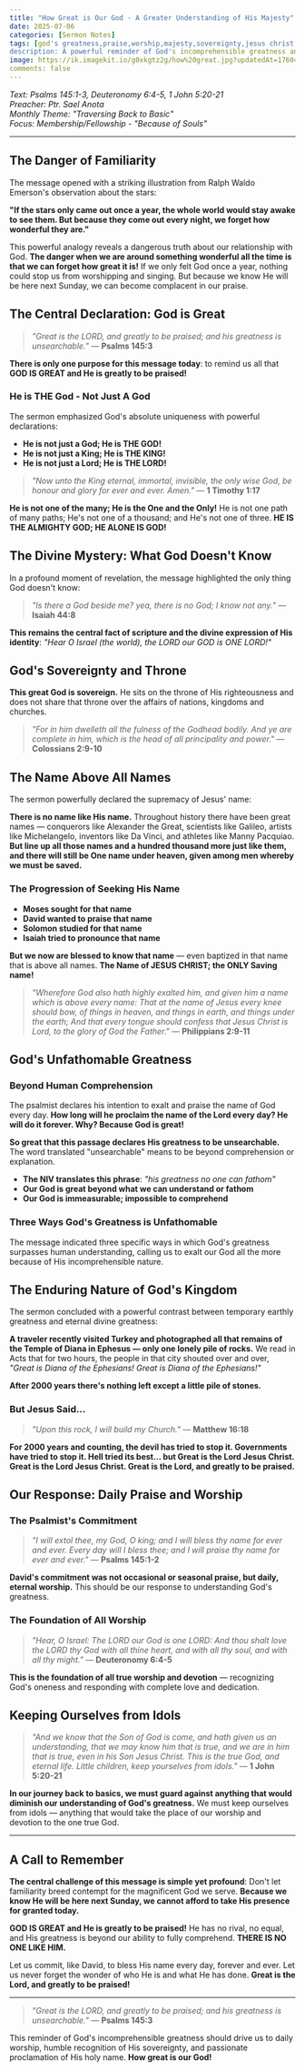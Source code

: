 ```yaml
---
title: "How Great is Our God - A Greater Understanding of His Majesty"
date: 2025-07-06
categories: [Sermon Notes]
tags: [god's greatness,praise,worship,majesty,sovereignty,jesus christ,divine nature,back to basics,biblical truth]
description: A powerful reminder of God's incomprehensible greatness and our call to daily praise His holy name, emphasizing His uniqueness and sovereignty over all creation.
image: https://ik.imagekit.io/g0xkgtz2g/how%20great.jpg?updatedAt=1760451699423
comments: false
---
```


_Text: Psalms 145:1-3, Deuteronomy 6:4-5, 1 John 5:20-21_<br>
_Preacher: Ptr. Sael Anota_<br>
_Monthly Theme: "Traversing Back to Basic"_  
_Focus: Membership/Fellowship - "Because of Souls"_ 

---

## The Danger of Familiarity

The message opened with a striking illustration from Ralph Waldo Emerson's observation about the stars:

**"If the stars only came out once a year, the whole world would stay awake to see them. But because they come out every night, we forget how wonderful they are."**

This powerful analogy reveals a dangerous truth about our relationship with God. **The danger when we are around something wonderful all the time is that we can forget how great it is!** If we only felt God once a year, nothing could stop us from worshipping and singing. But because we know He will be here next Sunday, we can become complacent in our praise.

## The Central Declaration: God is Great

> *"Great is the LORD, and greatly to be praised; and his greatness is unsearchable."* — **Psalms 145:3**

**There is only one purpose for this message today**: to remind us all that **GOD IS GREAT and He is greatly to be praised!**

### He is THE God - Not Just A God

The sermon emphasized God's absolute uniqueness with powerful declarations:

- **He is not just a God; He is THE GOD!**
- **He is not just a King; He is THE KING!**
- **He is not just a Lord; He is THE LORD!**

> *"Now unto the King eternal, immortal, invisible, the only wise God, be honour and glory for ever and ever. Amen."* — **1 Timothy 1:17**

**He is not one of the many; He is the One and the Only!** He is not one path of many paths; He's not one of a thousand; and He's not one of three. **HE IS THE ALMIGHTY GOD; HE ALONE IS GOD!**

## The Divine Mystery: What God Doesn't Know

In a profound moment of revelation, the message highlighted the only thing God doesn't know:

> *"Is there a God beside me? yea, there is no God; I know not any."* — **Isaiah 44:8**

**This remains the central fact of scripture and the divine expression of His identity**: *"Hear O Israel (the world), the LORD our GOD is ONE LORD!"*

## God's Sovereignty and Throne

**This great God is sovereign.** He sits on the throne of His righteousness and does not share that throne over the affairs of nations, kingdoms and churches.

> *"For in him dwelleth all the fulness of the Godhead bodily. And ye are complete in him, which is the head of all principality and power."* — **Colossians 2:9-10**

## The Name Above All Names

The sermon powerfully declared the supremacy of Jesus' name:

**There is no name like His name.** Throughout history there have been great names — conquerors like Alexander the Great, scientists like Galileo, artists like Michelangelo, inventors like Da Vinci, and athletes like Manny Pacquiao. **But line up all those names and a hundred thousand more just like them, and there will still be One name under heaven, given among men whereby we must be saved.**

### The Progression of Seeking His Name

- **Moses sought for that name**
- **David wanted to praise that name**
- **Solomon studied for that name**
- **Isaiah tried to pronounce that name**

**But we now are blessed to know that name** — even baptized in that name that is above all names. **The Name of JESUS CHRIST; the ONLY Saving name!**

> *"Wherefore God also hath highly exalted him, and given him a name which is above every name: That at the name of Jesus every knee should bow, of things in heaven, and things in earth, and things under the earth; And that every tongue should confess that Jesus Christ is Lord, to the glory of God the Father."* — **Philippians 2:9-11**

## God's Unfathomable Greatness

### Beyond Human Comprehension

The psalmist declares his intention to exalt and praise the name of God every day. **How long will he proclaim the name of the Lord every day? He will do it forever. Why? Because God is great!**

**So great that this passage declares His greatness to be unsearchable.** The word translated "unsearchable" means to be beyond comprehension or explanation.

- **The NIV translates this phrase**: *"his greatness no one can fathom"*
- **Our God is great beyond what we can understand or fathom**
- **Our God is immeasurable; impossible to comprehend**

### Three Ways God's Greatness is Unfathomable

The message indicated three specific ways in which God's greatness surpasses human understanding, calling us to exalt our God all the more because of His incomprehensible nature.

## The Enduring Nature of God's Kingdom

The sermon concluded with a powerful contrast between temporary earthly greatness and eternal divine greatness:

**A traveler recently visited Turkey and photographed all that remains of the Temple of Diana in Ephesus — only one lonely pile of rocks.** We read in Acts that for two hours, the people in that city shouted over and over, *"Great is Diana of the Ephesians! Great is Diana of the Ephesians!"*

**After 2000 years there's nothing left except a little pile of stones.**

### But Jesus Said...

> *"Upon this rock, I will build my Church."* — **Matthew 16:18**

**For 2000 years and counting, the devil has tried to stop it. Governments have tried to stop it. Hell tried its best... but Great is the Lord Jesus Christ. Great is the Lord Jesus Christ. Great is the Lord, and greatly to be praised.**

## Our Response: Daily Praise and Worship

### The Psalmist's Commitment

> *"I will extol thee, my God, O king; and I will bless thy name for ever and ever. Every day will I bless thee; and I will praise thy name for ever and ever."* — **Psalms 145:1-2**

**David's commitment was not occasional or seasonal praise, but daily, eternal worship.** This should be our response to understanding God's greatness.

### The Foundation of All Worship

> *"Hear, O Israel: The LORD our God is one LORD: And thou shalt love the LORD thy God with all thine heart, and with all thy soul, and with all thy might."* — **Deuteronomy 6:4-5**

**This is the foundation of all true worship and devotion** — recognizing God's oneness and responding with complete love and dedication.

## Keeping Ourselves from Idols

> *"And we know that the Son of God is come, and hath given us an understanding, that we may know him that is true, and we are in him that is true, even in his Son Jesus Christ. This is the true God, and eternal life. Little children, keep yourselves from idols."* — **1 John 5:20-21**

**In our journey back to basics, we must guard against anything that would diminish our understanding of God's greatness.** We must keep ourselves from idols — anything that would take the place of our worship and devotion to the one true God.

---

## A Call to Remember

**The central challenge of this message is simple yet profound**: Don't let familiarity breed contempt for the magnificent God we serve. **Because we know He will be here next Sunday, we cannot afford to take His presence for granted today.**

**GOD IS GREAT and He is greatly to be praised!** He has no rival, no equal, and His greatness is beyond our ability to fully comprehend. **THERE IS NO ONE LIKE HIM.**

Let us commit, like David, to bless His name every day, forever and ever. Let us never forget the wonder of who He is and what He has done. **Great is the Lord, and greatly to be praised!**

---

> *"Great is the LORD, and greatly to be praised; and his greatness is unsearchable."* — **Psalms 145:3**

This reminder of God's incomprehensible greatness should drive us to daily worship, humble recognition of His sovereignty, and passionate proclamation of His holy name. **How great is our God!**